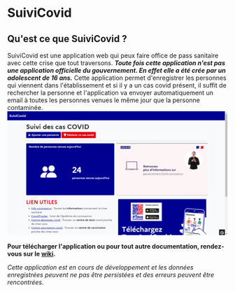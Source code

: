 # SuiviCovid

## Qu'est ce que SuiviCovid ?
SuiviCovid est une application web qui peux faire office de pass sanitaire avec cette crise que tout traversons. ***Toute fois cette application n'est pas une application officielle du gouvernement. En effet elle a été crée par un adolescent de 16 ans.***
Cette application permet d'enregistrer les personnes qui viennent dans l'établissement et si il y a un cas covid présent, il suffit de rechercher la personne et l'application va envoyer automatiquement un email à toutes les personnes venues le même jour que la personne contaminée.
<img src="https://github.com/remialban/SuiviCovid/raw/main/screenshots/suivi-covid-accueil.png"/>

**Pour télécharger l'application ou pour tout autre documentation, rendez-vous sur le [wiki](https://github.com/remialban/SuiviCovid/wiki).**

_Cette application est en cours de développement et les données enregistrées peuvent ne pas être persistées et des erreurs peuvent être rencontrées._

